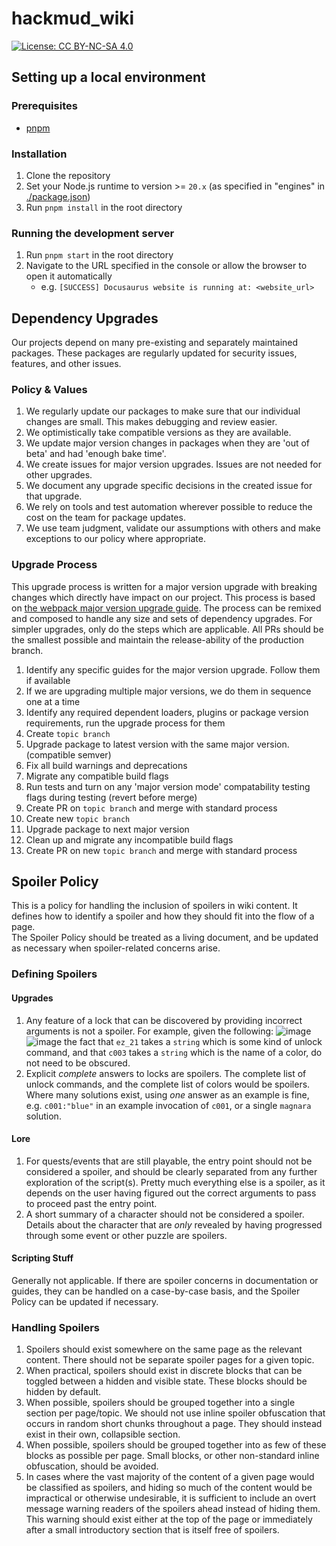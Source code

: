 # hackmud_wiki

[![License: CC BY-NC-SA 4.0](https://img.shields.io/badge/License-CC_BY--NC--SA_4.0-lightgrey.svg)](https://creativecommons.org/licenses/by-nc-sa/4.0/)

## Setting up a local environment

### Prerequisites

- [pnpm](https://pnpm.io/installation)

### Installation

1. Clone the repository
1. Set your Node.js runtime to version >= `20.x` (as specified in "engines" in [./package.json](./package.json))
1. Run `pnpm install` in the root directory

### Running the development server

1. Run `pnpm start` in the root directory
1. Navigate to the URL specified in the console or allow the browser to open it automatically
   - e.g. `[SUCCESS] Docusaurus website is running at: <website_url>`

## Dependency Upgrades

Our projects depend on many pre-existing and separately maintained packages. These packages are regularly updated for security issues, features, and other issues.

### Policy & Values

1. We regularly update our packages to make sure that our individual changes are small. This makes debugging and review easier.
1. We optimistically take compatible versions as they are available.
1. We update major version changes in packages when they are 'out of beta' and had 'enough bake time'.
1. We create issues for major version upgrades. Issues are not needed for other upgrades.
1. We document any upgrade specific decisions in the created issue for that upgrade.
1. We rely on tools and test automation wherever possible to reduce the cost on the team for package updates.
1. We use team judgment, validate our assumptions with others and make exceptions to our policy where appropriate.

### Upgrade Process

This upgrade process is written for a major version upgrade with breaking changes which directly have impact on our project. This process is based on [the webpack major version upgrade guide](https://webpack.js.org/migrate/5/). The process can be remixed and composed to handle any size and sets of dependency upgrades. For simpler upgrades, only do the steps which are applicable. All PRs should be the smallest possible and maintain the release-ability of the production branch.

1. Identify any specific guides for the major version upgrade. Follow them if available
1. If we are upgrading multiple major versions, we do them in sequence one at a time
1. Identify any required dependent loaders, plugins or package version requirements, run the upgrade process for them
1. Create `topic branch`
1. Upgrade package to latest version with the same major version. (compatible semver)
1. Fix all build warnings and deprecations
1. Migrate any compatible build flags
1. Run tests and turn on any 'major version mode' compatability testing flags during testing (revert before merge)
1. Create PR on `topic branch` and merge with standard process
1. Create new `topic branch`
1. Upgrade package to next major version
1. Clean up and migrate any incompatible build flags
1. Create PR on new `topic branch` and merge with standard process

## Spoiler Policy

This is a policy for handling the inclusion of spoilers in wiki content. It defines how to identify a spoiler and how they should fit into the flow of a page.  
The Spoiler Policy should be treated as a living document, and be updated as necessary when spoiler-related concerns arise.

### Defining Spoilers

#### Upgrades

1. Any feature of a lock that can be discovered by providing incorrect arguments is not a spoiler. For example, given the following:
   ![image](https://github.com/comcode-org/hackmud_wiki/assets/1775803/5d6bd6b4-c346-4bcd-871c-47bb4da5d0bb)
   ![image](https://github.com/comcode-org/hackmud_wiki/assets/1775803/16cd8f43-91e8-4b45-b49c-f0a3f942d639)
   the fact that `ez_21` takes a `string` which is some kind of unlock command, and that `c003` takes a `string` which is the name of a color, do not need to be obscured.
1. Explicit _complete_ answers to locks are spoilers. The complete list of unlock commands, and the complete list of colors would be spoilers. Where many solutions exist, using _one_ answer as an example is fine, e.g. `c001:"blue"` in an example invocation of `c001`, or a single `magnara` solution.

#### Lore

1. For quests/events that are still playable, the entry point should not be considered a spoiler, and should be clearly separated from any further exploration of the script(s). Pretty much everything else is a spoiler, as it depends on the user having figured out the correct arguments to pass to proceed past the entry point.
1. A short summary of a character should not be considered a spoiler. Details about the character that are _only_ revealed by having progressed through some event or other puzzle are spoilers.

#### Scripting Stuff

Generally not applicable. If there are spoiler concerns in documentation or guides, they can be handled on a case-by-case basis, and the Spoiler Policy can be updated if necessary.

### Handling Spoilers

1. Spoilers should exist somewhere on the same page as the relevant content. There should not be separate spoiler pages for a given topic.
1. When practical, spoilers should exist in discrete blocks that can be toggled between a hidden and visible state. These blocks should be hidden by default.
1. When possible, spoilers should be grouped together into a single section per page/topic. We should not use inline spoiler obfuscation that occurs in random short chunks throughout a page. They should instead exist in their own, collapsible section.
1. When possible, spoilers should be grouped together into as few of these blocks as possible per page. Small blocks, or other non-standard inline obfuscation, should be avoided.
1. In cases where the vast majority of the content of a given page would be classified as spoilers, and hiding so much of the content would be impractical or otherwise undesirable, it is sufficient to include an overt message warning readers of the spoilers ahead instead of hiding them. This warning should exist either at the top of the page or immediately after a small introductory section that is itself free of spoilers.
